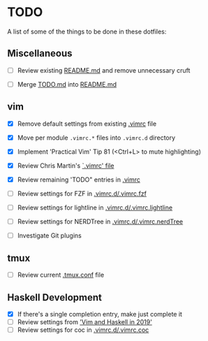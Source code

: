 # TODO

A list of some of the things to be done in these dotfiles:

## Miscellaneous

- [ ] Review existing [README.md](README.md) and remove unnecessary cruft
- [ ] Merge [TODO.md](TODO.md) into [README.md](README.md)


## vim

- [x] Remove default settings from existing [.vimrc](.vimrc) file
- [x] Move per module `.vimrc.*` files into `.vimrc.d` directory
- [x] Implement 'Practical Vim' Tip 81 (<Ctrl+L> to mute highlighting)
- [x] Review Chris Martin's [`.vimrc'
file](https://github.com/chris-martin/home/blob/master/.vimrc)
- [x] Review remaining 'TODO" entries in [.vimrc](.vimrc)
- [ ] Review settings for FZF in [.vimrc.d/.vimrc.fzf](.vimrc.d/.vimrc.fzf)
- [ ] Review settings for lightline in [.vimrc.d/.vimrc.lightline](.vimrc.d/.vimrc.lightline)
- [ ] Review settings for NERDTree in [.vimrc.d/.vimrc.nerdTree](.vimrc.d/.vimrc.nerdtree)
- [ ] Investigate Git plugins


## tmux

- [ ] Review current [.tmux.conf](.tmux.conf) file


## Haskell Development

- [x] If there's a single completion entry, make <CR> just complete it
- [ ] Review settings from ['Vim and Haskell in
2019'](http://marco-lopes.com/articles/Vim-and-Haskell-in-2019/)
- [ ] Review settings for coc in [.vimrc.d/.vimrc.coc](.vimrc.d/.vimrc.coc)